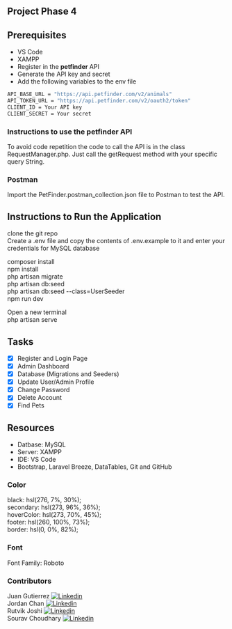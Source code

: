 ## **Project Phase 4**

## Prerequisites
-   VS Code
-   XAMPP
-   Register in the **petfinder** API
-   Generate the API key and secret
-   Add the following variables to the env file

```sh
API_BASE_URL = "https://api.petfinder.com/v2/animals"
API_TOKEN_URL = "https://api.petfinder.com/v2/oauth2/token"
CLIENT_ID = Your API key
CLIENT_SECRET = Your secret
```

### Instructions to use the petfinder API

To avoid code repetition the code to call the API is in the class RequestManager.php. Just call the getRequest method with your specific query String.

### Postman

Import the PetFinder.postman_collection.json file to Postman to test the API.

## Instructions to Run the Application
clone the git repo  
Create a .env file and copy the contents of .env.example to it and enter your credentials for MySQL database

composer install  
npm install  
php artisan migrate  
php artisan db:seed  
php artisan db:seed --class=UserSeeder  
npm run dev

Open a new terminal  
php artisan serve

## Tasks

-   [x] Register and Login Page
-   [x] Admin Dashboard
-   [x] Database (Migrations and Seeders)
-   [x] Update User/Admin Profile
-   [x] Change Password
-   [x] Delete Account
-   [x] Find Pets

## Resources
-   Datbase: MySQL
-   Server: XAMPP
-   IDE: VS Code
-   Bootstrap, Laravel Breeze, DataTables, Git and GitHub

### Color
black: hsl(276, 7%, 30%);  
secondary: hsl(273, 96%, 36%);  
hoverColor: hsl(273, 70%, 45%);  
footer: hsl(260, 100%, 73%);  
border: hsl(0, 0%, 82%);

### Font
Font Family: Roboto

### Contributors
Juan Gutierrez [<img src="https://i.stack.imgur.com/gVE0j.png" alt="Linkedin">](https://www.linkedin.com/in/-juan-gutierrez/)  
Jordan Chan [<img src="https://i.stack.imgur.com/gVE0j.png" alt="Linkedin">](https://www.linkedin.com/in/jordan-chan49/)   
Rutvik Joshi [<img src="https://i.stack.imgur.com/gVE0j.png" alt="Linkedin">](https://www.linkedin.com/)  
Sourav Choudhary [<img src="https://i.stack.imgur.com/gVE0j.png" alt="Linkedin">](https://www.linkedin.com/in/sourav009/) 